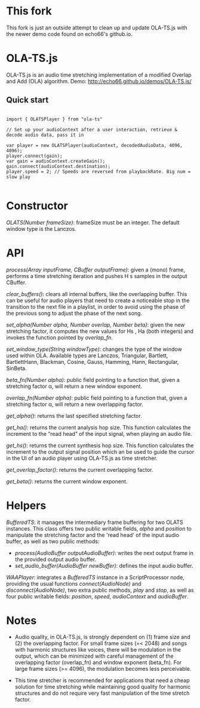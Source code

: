# This fork

This fork is just an outside attempt to clean up and update OLA-TS.js with the newer demo code found on echo66's github.io.

# OLA-TS.js

OLA-TS.js is an audio time stretching implementation of a modified Overlap and Add (OLA) algorithm.
Demo: http://echo66.github.io/demos/OLA-TS.js/

## Quick start


```

import { OLATSPlayer } from "ola-ts"

// Set up your audioContext after a user interaction, retrieve & decode audio data, pass it in

var player = new OLATSPlayer(audioContext, decodedAudioData, 4096, 4096);
player.connect(gain);
var gain = audioContext.createGain();
gain.connect(audioContext.destination);
player.speed = 2; // Speeds are reversed from playbackRate. Big num = slow play


```

# Constructor

*OLATS(Number frameSize)*: frameSize must be an integer. The default window type is the Lanczos.



# API

*process(Array inputFrame, CBuffer outputFrame)*: given a (mono) frame, performs a time stretching iteration and pushes H s samples in the output CBuffer.

*clear_buffers()*: clears all internal buffers, like the overlapping buffer. This can be useful for audio players that need to create a noticeable stop in the transition to the next file in a playlist, in order to avoid using the phase of the previous song to adjust the phase of the next song.

*set_alpha(Number alpha, Number overlap, Number beta)*: given the new stretching factor, it computes the new values for Hs , Ha (both integers) and invokes the function pointed by *overlap_fn*.

*set_window_type(String windowType)*: changes the type of the window used within OLA. Available types are Lanczos, Triangular, Bartlett, BartlettHann, Blackman, Cosine, Gauss, Hamming, Hann, Rectangular, SinBeta.

*beta_fn(Number alpha)*: public field pointing to a function that, given a stretching factor α, will return a new window exponent.

*overlap_fn(Number alpha)*: public field pointing to a function that, given a stretching factor α, will return a new overlapping factor.

*get_alpha()*: returns the last specified stretching factor.

*get_ha()*: returns the current analysis hop size. This function calculates the increment to the “read head” of the input signal, when playing an audio file.

*get_hs()*: returns the current synthesis hop size. This function calculates the increment to the output signal position which an be used to guide the cursor in the UI of an audio player using OLA-TS.js as time stretcher.

*get_overlap_factor()*: returns the current overlapping factor.

*get_beta()*: returns the current window exponent.


# Helpers

*BufferedTS*: it manages the intermediary frame buffering for two OLATS instances. This class offers two public writable fields, *alpha* and *position* to manipulate the stretching factor and the 'read head' of the input audio buffer, as well as two public methods:
* *process(AudioBuffer outputAudioBuffer)*: writes the next output frame in the provided output audio buffer.
* *set_audio_buffer(AudioBuffer newBuffer)*: defines the input audio buffer.

*WAAPlayer*: integrates a *BufferedTS* instance in a ScriptProcessor node, providing the usual functions *connect(AudioNode)* and *disconnect(AudioNode)*, two extra public methods, *play* and *stop*, as well as four public writable fields: *position*, *speed*, *audioContext* and *audioBuffer*.


# Notes

* Audio quality, in OLA-TS.js, is strongly dependent on (1) frame size and (2) the overlapping factor. For small frame sizes (=< 2048) and songs with harmonic structures like voices, there will be modulation in the output, which can be minimized with careful management of the overlapping factor (overlap_fn) and window exponent (beta_fn). For large frame sizes (>= 4096), the modulation becomes less perceivable. 

* This time stretcher is recommended for applications that need a cheap solution for time stretching while maintaining good quality for harmonic structures and do not require very fast manipulation of the time stretch factor.

